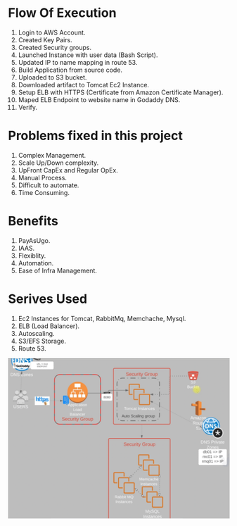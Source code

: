 # Flow Of Execution
1. Login to AWS Account.  
2. Created Key Pairs. 
3. Created Security groups. 
4. Launched Instance with user data (Bash Script). 
5. Updated IP to name mapping in route 53. 
6. Build Application from source code. 
7. Uploaded to S3 bucket. 
8. Downloaded artifact to Tomcat Ec2 Instance. 
9. Setup ELB with HTTPS (Certificate from Amazon Certificate Manager). 
10. Maped ELB Endpoint to website name in Godaddy DNS. 
11. Verify. 

# Problems fixed in this project
1. Complex Management. 
2. Scale Up/Down complexity. 
3. UpFront CapEx and Regular OpEx. 
4. Manual Process. 
5. Difficult to automate. 
6. Time Consuming. 

# Benefits
1. PayAsUgo. 
2. IAAS. 
3. Flexiblity. 
4. Automation. 
5. Ease of Infra Management.  

# Serives Used 
1. Ec2 Instances for Tomcat, RabbitMq, Memchache, Mysql. 
2. ELB (Load Balancer).
3. Autoscaling. 
4. S3/EFS Storage. 
5. Route 53. 

![image](images/image.png)















